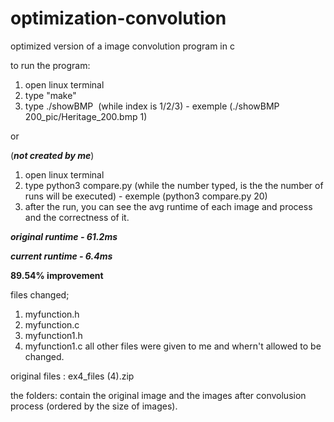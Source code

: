 # optimization-convolution
optimized version of a image convolution program in c

to run the program:
1. open linux terminal
2. type "make"
3. type ./showBMP <image name> <index> (while index is 1/2/3) - exemple (./showBMP 200_pic/Heritage_200.bmp 1)

or 

(*****not created by me*****)
1. open linux terminal 
2. type python3 compare.py <number of runs> (while the number typed, is the the number of runs will be executed) - exemple (python3 compare.py 20)
3. after the run, you can see the avg runtime of each image and process and the correctness of it.



*****original runtime - 61.2ms*****

*****current runtime - 6.4ms*****
  
  **89.54% improvement**

files changed; 
1. myfunction.h
2. myfunction.c
3. myfunction1.h
4. myfunction1.c
all other files were given to me and whern't allowed to be changed.

original files : ex4_files (4).zip

the folders:
contain the original image and the images after convolusion process (ordered by the size of images).

